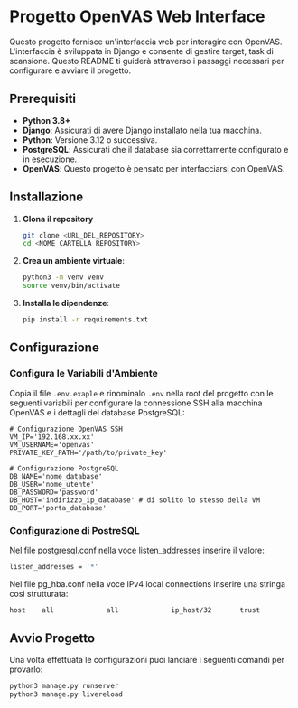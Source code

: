 # Progetto OpenVAS Web Interface

Questo progetto fornisce un'interfaccia web per interagire con OpenVAS. L'interfaccia è sviluppata in Django e consente di gestire target, task di scansione. Questo README ti guiderà attraverso i passaggi necessari per configurare e avviare il progetto.

## Prerequisiti

- **Python 3.8+**
- **Django**: Assicurati di avere Django installato nella tua macchina.
- **Python**: Versione 3.12 o successiva.
- **PostgreSQL**: Assicurati che il database sia correttamente configurato e in esecuzione.
- **OpenVAS**: Questo progetto è pensato per interfacciarsi con OpenVAS.


## Installazione

1. **Clona il repository**

    ```bash
    git clone <URL_DEL_REPOSITORY>
    cd <NOME_CARTELLA_REPOSITORY>
    ```

2. **Crea un ambiente virtuale**:

    ```bash
    python3 -m venv venv
    source venv/bin/activate
    ```

3. **Installa le dipendenze**:


    ```bash
    pip install -r requirements.txt
    ```

## Configurazione

### Configura le Variabili d'Ambiente

Copia il file `.env.exaple` e rinominalo `.env` nella root del progetto con le seguenti variabili per configurare la connessione SSH alla macchina OpenVAS e i dettagli del database PostgreSQL:

```dotenv
# Configurazione OpenVAS SSH
VM_IP='192.168.xx.xx'
VM_USERNAME='openvas'
PRIVATE_KEY_PATH='/path/to/private_key'

# Configurazione PostgreSQL
DB_NAME='nome_database'
DB_USER='nome_utente'
DB_PASSWORD='password'
DB_HOST='indirizzo_ip_database' # di solito lo stesso della VM
DB_PORT='porta_database'
```

### Configurazione di PostreSQL

Nel file postgresql.conf nella voce listen_addresses inserire il valore:
```bash
listen_addresses = '*'
```

Nel file pg_hba.conf nella voce IPv4 local connections inserire una stringa cosi strutturata:

```bash
host    all             all             ip_host/32       trust
```
## Avvio Progetto

Una volta effettuata le configurazioni puoi lanciare i seguenti comandi per provarlo:

```bash
python3 manage.py runserver
python3 manage.py livereload
```